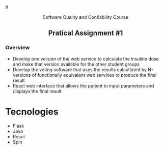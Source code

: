 #<div align = "center"> Software Quality and Confiability Course </div>

## <div align = "center">Pratical Assignment #1</div>

### Overview

  - Develop one version of the web service to calculate the insuline dose and make that version available for the other student groups
  - Develop the voting software that uses the results calcultated by N-versions of functionally equivalent web services to produce the final result
  - React web interface that allows the patient to input parameters and displays the final result

# Tecnologies
  
  - Flask
  - Java 
  - React 
  - Spin
